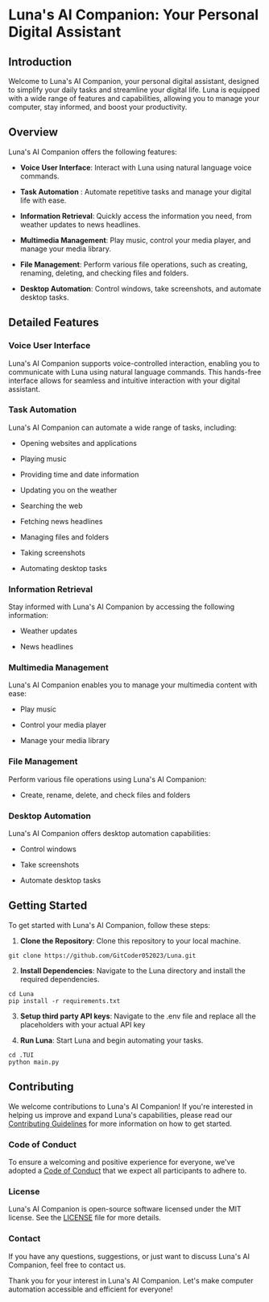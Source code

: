 # Luna's AI Companion: Your Personal Digital Assistant

## Introduction

Welcome to Luna's AI Companion, your personal digital assistant, designed to simplify your daily tasks and streamline your digital life. Luna is equipped with a wide range of features and capabilities, allowing you to manage your computer, stay informed, and boost your productivity.

## Overview
Luna's AI Companion offers the following features:

- **Voice User Interface**: Interact with Luna using natural language voice commands.

- **Task Automation** : Automate repetitive tasks and manage your digital life with ease.

- **Information Retrieval**: Quickly access the information you need, from weather updates to news headlines.

- **Multimedia Management**: Play music, control your media player, and manage your media library.

- **File Management**: Perform various file operations, such as creating, renaming, deleting, and checking files and folders.

- **Desktop Automation**: Control windows, take screenshots, and automate desktop tasks.

## Detailed Features

### Voice User Interface

Luna's AI Companion supports voice-controlled interaction, enabling you to communicate with Luna using natural language commands. This hands-free interface allows for seamless and intuitive interaction with your digital assistant.

### Task Automation

Luna's AI Companion can automate a wide range of tasks, including:

- Opening websites and applications

- Playing music

- Providing time and date information

- Updating you on the weather

- Searching the web

- Fetching news headlines

- Managing files and folders

- Taking screenshots

- Automating desktop tasks

### Information Retrieval

Stay informed with Luna's AI Companion by accessing the following information:

- Weather updates

- News headlines

### Multimedia Management

Luna's AI Companion enables you to manage your multimedia content with ease:

- Play music

- Control your media player

- Manage your media library

### File Management

Perform various file operations using Luna's AI Companion:

- Create, rename, delete, and check files and folders

### Desktop Automation

Luna's AI Companion offers desktop automation capabilities:

- Control windows

- Take screenshots

- Automate desktop tasks

## Getting Started

To get started with Luna's AI Companion, follow these steps:

  
1. **Clone the Repository**: Clone this repository to your local machine.
```
git clone https://github.com/GitCoder052023/Luna.git
```

2. **Install Dependencies**: Navigate to the Luna directory and install the required dependencies.
```
cd Luna
pip install -r requirements.txt
```

3. **Setup third party API keys**:  Navigate to the .env file and replace all the placeholders with your actual API key

4. **Run Luna**: Start Luna and begin automating your tasks.

```
cd .TUI
python main.py
```

## Contributing

We welcome contributions to Luna's AI Companion! If you're interested in helping us improve and expand Luna's capabilities, please read our [Contributing Guidelines](CONTRIBUTING.md) for more information on how to get started.

### Code of Conduct

To ensure a welcoming and positive experience for everyone, we've adopted a [Code of Conduct](CODE_OF_CONDUCT.md) that we expect all participants to adhere to.

### License

Luna's AI Companion is open-source software licensed under the MIT license. See the [LICENSE](LICENSE) file for more details.

### Contact

If you have any questions, suggestions, or just want to discuss Luna's AI Companion, feel free to contact us.

Thank you for your interest in Luna's AI Companion. Let's make computer automation accessible and efficient for everyone!